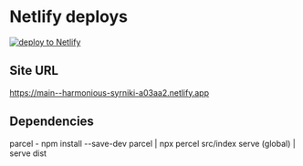 # Netlify deploys

[![deploy to Netlify](https://www.netlify.com/img/deploy/button.svg)](https://app.netlify.com/start/deploy?repository=https://github.com/adamjralph/netlify-edge-demo)

## Site URL
https://main--harmonious-syrniki-a03aa2.netlify.app

## Dependencies

parcel - npm install --save-dev parcel | npx percel src/index
serve (global) | serve dist